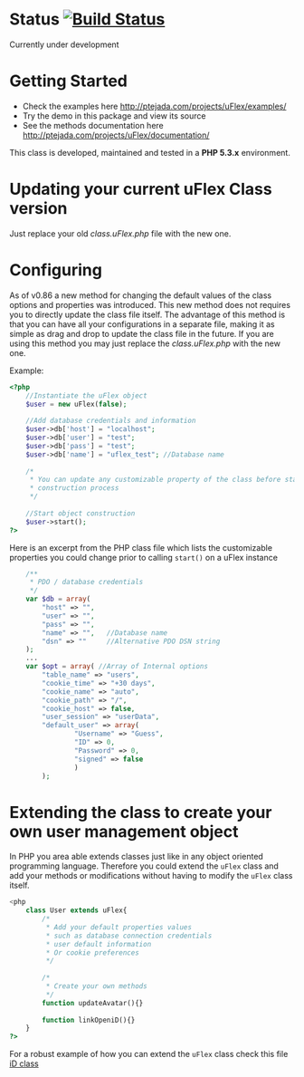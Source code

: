 Status [![Build Status](https://travis-ci.org/ptejada/uFlex.svg?branch=1.0-DEV)](https://travis-ci.org/ptejada/uFlex)
=========================

Currently under development

Getting Started
=========================

* Check the examples here <http://ptejada.com/projects/uFlex/examples/>
* Try the demo in this package and view its source
* See the methods documentation here <http://ptejada.com/projects/uFlex/documentation/>

This class is developed, maintained and tested in a **PHP 5.3.x** environment.

Updating your current uFlex Class version
====================================

Just replace your old *class.uFlex.php* file with the new one.

Configuring
====================================

As of v0.86 a new method for changing the default values of the class options and properties was introduced. This new method
does not requires you to directly update the class file itself. The advantage of this method is that you can have all your
configurations in a separate file, making it as simple as drag and drop to update the class file in the future. If you are using 
this method you may just replace the *class.uFlex.php* with the new one.

Example:
```php
<?php
	//Instantiate the uFlex object
	$user = new uFlex(false);
	
	//Add database credentials and information 
	$user->db['host'] = "localhost";
	$user->db['user'] = "test";
	$user->db['pass'] = "test";
	$user->db['name'] = "uflex_test"; //Database name
	
	/*
	 * You can update any customizable property of the class before starting the object
	 * construction process
	 */
	
	//Start object construction
	$user->start();
?>
```

Here is an excerpt from the PHP class file which lists the customizable properties you could change prior to calling
`start()` on a uFlex instance

```php
	/**
	 * PDO / database credentials
	 */
	var $db = array(
		"host" => "",
		"user" => "",
		"pass" => "",
		"name" => "",	//Database name
		"dsn" => ""		//Alternative PDO DSN string
	);
	...
	var $opt = array( //Array of Internal options
		"table_name" => "users",
		"cookie_time" => "+30 days",
		"cookie_name" => "auto",
		"cookie_path" => "/",
		"cookie_host" => false,
		"user_session" => "userData",
		"default_user" => array(
				"Username" => "Guess",
				"ID" => 0,
				"Password" => 0,
				"signed" => false
				)
		);

```

Extending the class to create your own user management object
==========================================================

In PHP you area able extends classes just like in any object oriented programming language. Therefore you could extend the `uFlex` class
and add your methods or modifications without having to modify the `uFlex` class itself.

```php
<php
	class User extends uFlex{
		/*
		 * Add your default properties values
		 * such as database connection credentials
		 * user default information
		 * Or cookie preferences
		 */
		
		/*
		 * Create your own methods
		 */
		function updateAvatar(){}
		
		function linkOpeniD(){}
	}
?>
```
For a robust example of how you can extend the `uFlex` class check this file [iD class][iD]

[iD]: https://github.com/ptejada/iD/blob/master/app/iD/models/Auth.php
